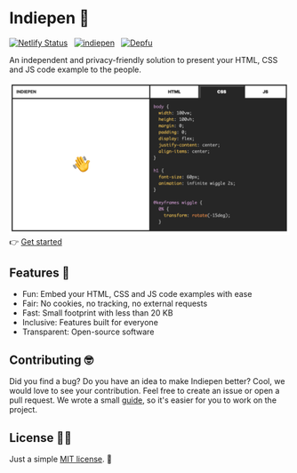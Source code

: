 # Indiepen 📝

[![Netlify Status](https://api.netlify.com/api/v1/badges/af58d323-2ae7-49f1-972b-4cc880264527/deploy-status)](https://app.netlify.com/sites/indiepen/deploys) &nbsp;
[![indiepen](https://img.shields.io/endpoint?url=https://dashboard.cypress.io/badge/simple/forwv5/main&style=flat&logo=cypress)](https://dashboard.cypress.io/projects/forwv5/runs) &nbsp;
[![Depfu](https://badges.depfu.com/badges/71c58ebf26a2ca49eefd0ad256b959a8/overview.svg)](https://depfu.com/github/yetanother-blog/indiepen?project_id=27218)

An independent and privacy-friendly solution to present your HTML, CSS and JS code example to the people.

![Preview of Indiepen Embed](./docs/embed.png)
👉 [Get started](https://indiepen.tech#get-started)

## Features 🤩

- Fun: Embed your HTML, CSS and JS code examples with ease
- Fair: No cookies, no tracking, no external requests
- Fast: Small footprint with less than 20 KB
- Inclusive: Features built for everyone
- Transparent: Open-source software

## Contributing 🤓

Did you find a bug? Do you have an idea to make Indiepen better? Cool, we would love to see your contribution. Feel free to create an issue or open a pull request. We wrote a small [guide](CONTRIBUTING.md), so it's easier for you to work on the project.

## License 👩‍⚖️

Just a simple [MIT license](LICENSE). 🤷
